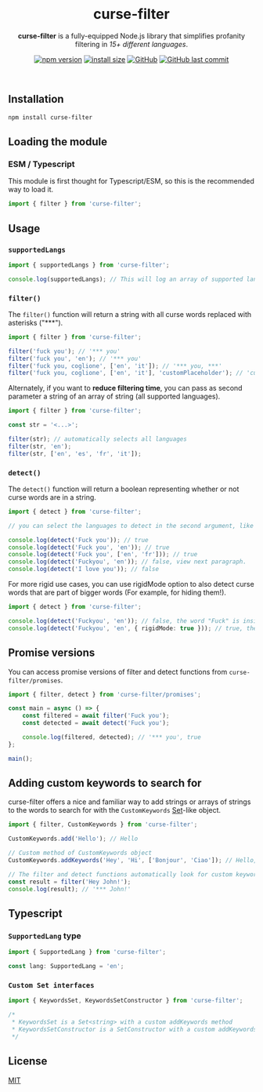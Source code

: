 <div align='center'>

<br>

# **curse-filter**

**curse-filter** is a fully-equipped Node.js library that simplifies profanity filtering in _15+ different languages_.

[![npm version](https://img.shields.io/npm/v/curse-filter.svg?style=flat-square)](https://www.npmjs.org/package/curse-filter)
[![install size](https://packagephobia.com/badge?p=curse-filter@latest)](https://packagephobia.com/result?p=curse-filter@latest)
[![GitHub](https://img.shields.io/github/license/alessandrofoglia07/curse-filter)](https://github.com/alessandrofoglia07/curse-filter/blob/main/LICENSE)
[![GitHub last commit](https://img.shields.io/github/last-commit/alessandrofoglia07/curse-filter)](https://github.com/alessandrofoglia07/curse-filter)

<br>
</div>

## Installation

```bash
npm install curse-filter
```

## Loading the module

### ESM / Typescript

This module is first thought for Typescript/ESM, so this is the recommended way to load it.

```typescript
import { filter } from 'curse-filter';
```

## Usage

### **`supportedLangs`**

```typescript
import { supportedLangs } from 'curse-filter';

console.log(supportedLangs); // This will log an array of supported languages
```

### **`filter()`**

The `filter()` function will return a string with all curse words replaced with asterisks ("\*\*\*").

```typescript
import { filter } from 'curse-filter';

filter('fuck you'); // '*** you'
filter('fuck you', 'en'); // '*** you'
filter('fuck you, coglione', ['en', 'it']); // '*** you, ***'
filter('fuck you, coglione', ['en', 'it'], 'customPlaceholder'); // 'customPlaceholder you, customPlaceholder'
```

Alternately, if you want to **reduce filtering time**, you can pass as second parameter a string of an array of string (all supported languages).

```typescript
import { filter } from 'curse-filter';

const str = '<...>';

filter(str); // automatically selects all languages
filter(str, 'en');
filter(str, ['en', 'es', 'fr', 'it']);
```

### **`detect()`**

The `detect()` function will return a boolean representing whether or not curse words are in a string.

```typescript
import { detect } from 'curse-filter';

// you can select the languages to detect in the second argument, like in the `filter()` function

console.log(detect('Fuck you')); // true
console.log(detect('Fuck you', 'en')); // true
console.log(detect('Fuck you', ['en', 'fr'])); // true
console.log(detect('Fuckyou', 'en')); // false, view next paragraph.
console.log(detect('I love you')); // false
```

For more rigid use cases, you can use rigidMode option to also detect curse words that are part of bigger words (For example, for hiding them!).

```typescript
import { detect } from 'curse-filter';

console.log(detect('Fuckyou', 'en')); // false, the word "Fuck" is inside of a bigger word: "Fuckyou"
console.log(detect('Fuckyou', 'en', { rigidMode: true })); // true, the word "Fuck" is detected even if part of a bigger word
```

## **Promise versions**

You can access promise versions of filter and detect functions from `curse-filter/promises`.

```ts
import { filter, detect } from 'curse-filter/promises';

const main = async () => {
    const filtered = await filter('Fuck you');
    const detected = await detect('Fuck you');

    console.log(filtered, detected); // '*** you', true
};

main();
```

## **Adding custom keywords to search for**

curse-filter offers a nice and familiar way to add strings or arrays of strings to the words to search for with the `CustomKeywords` [Set](https://developer.mozilla.org/en-US/docs/Web/JavaScript/Reference/Global_Objects/Set)-like object.

```ts
import { filter, CustomKeywords } from 'curse-filter';

CustomKeywords.add('Hello'); // Hello

// Custom method of CustomKeywords object
CustomKeywords.addKeywords('Hey', 'Hi', ['Bonjour', 'Ciao']); // Hello, Hey, Hi, Bonjour, Ciao

// The filter and detect functions automatically look for custom keywords added to the object
const result = filter('Hey John!');
console.log(result); // '*** John!'
```

## **Typescript**

### **`SupportedLang` type**

```typescript
import { SupportedLang } from 'curse-filter';

const lang: SupportedLang = 'en';
```

### **`Custom Set interfaces`**

```ts
import { KeywordsSet, KeywordsSetConstructor } from 'curse-filter';

/*
 * KeywordsSet is a Set<string> with a custom addKeywords method
 * KeywordsSetConstructor is a SetConstructor with a custom addKeywords method
 */
```

## License

[MIT](https://github.com/alessandrofoglia07/curse-filter/blob/main/LICENSE)
